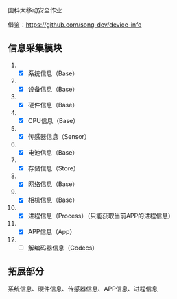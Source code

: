 国科大移动安全作业

借鉴：https://github.com/song-dev/device-info

## 信息采集模块

1. - [x] 系统信息（Base）
2. - [x] 设备信息（Base）
3. - [x] 硬件信息（Base）
4. - [x] CPU信息（Base）
5. - [x] 传感器信息（Sensor）
6. - [x] 电池信息（Base）
7. - [x] 存储信息（Store）
8. - [x] 网络信息（Base）
9. - [x] 相机信息（Base）

10. - [x] 进程信息（Process）（只能获取当前APP的进程信息）
11. - [x] APP信息（App）
12.  - [ ] 解编码器信息（Codecs）

## 拓展部分

系统信息、硬件信息、传感器信息、APP信息、进程信息